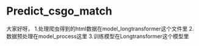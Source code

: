 # Predict_csgo_match
大家好呀，
1.处理爬虫得到的html数据在model_longtransformer这个文件里
2.数据预处理在model_process这里
3.训练模型在Longtransformer这个模型里

